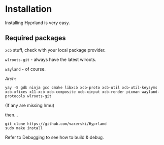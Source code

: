 # Installation

Installing Hyprland is very easy.

## Required packages
`xcb` stuff, check with your local package provider.

`wlroots-git` - always have the latest wlroots.

`wayland` - of course.

*Arch*:

`yay -S gdb ninja gcc cmake libxcb xcb-proto xcb-util xcb-util-keysyms xcb-xfixes x11-xcb xcb-composite xcb-xinput xcb-render pixman wayland-protocols wlroots-git`

(If any are missing hmu)

then...

```
git clone https://github.com/vaxerski/Hyprland
sudo make install
```

Refer to Debugging to see how to build & debug.